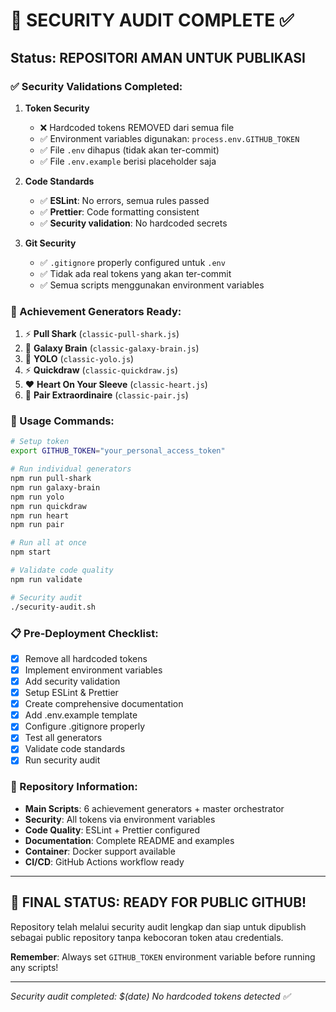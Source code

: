 # 🔐 SECURITY AUDIT COMPLETE ✅

## Status: REPOSITORI AMAN UNTUK PUBLIKASI

### ✅ Security Validations Completed:

1. **Token Security**
   - ❌ Hardcoded tokens REMOVED dari semua file
   - ✅ Environment variables digunakan: `process.env.GITHUB_TOKEN`
   - ✅ File `.env` dihapus (tidak akan ter-commit)
   - ✅ File `.env.example` berisi placeholder saja

2. **Code Standards**
   - ✅ **ESLint**: No errors, semua rules passed
   - ✅ **Prettier**: Code formatting consistent
   - ✅ **Security validation**: No hardcoded secrets

3. **Git Security**
   - ✅ `.gitignore` properly configured untuk `.env`
   - ✅ Tidak ada real tokens yang akan ter-commit
   - ✅ Semua scripts menggunakan environment variables

### 🎯 Achievement Generators Ready:

1. ⚡ **Pull Shark** (`classic-pull-shark.js`)
2. 🧠 **Galaxy Brain** (`classic-galaxy-brain.js`)
3. 🎲 **YOLO** (`classic-yolo.js`)
4. ⚡ **Quickdraw** (`classic-quickdraw.js`)
5. ❤️ **Heart On Your Sleeve** (`classic-heart.js`)
6. 👥 **Pair Extraordinaire** (`classic-pair.js`)

### 🚀 Usage Commands:

```bash
# Setup token
export GITHUB_TOKEN="your_personal_access_token"

# Run individual generators
npm run pull-shark
npm run galaxy-brain
npm run yolo
npm run quickdraw
npm run heart
npm run pair

# Run all at once
npm start

# Validate code quality
npm run validate

# Security audit
./security-audit.sh
```

### 📋 Pre-Deployment Checklist:

- [x] Remove all hardcoded tokens
- [x] Implement environment variables
- [x] Add security validation
- [x] Setup ESLint & Prettier
- [x] Create comprehensive documentation
- [x] Add .env.example template
- [x] Configure .gitignore properly
- [x] Test all generators
- [x] Validate code standards
- [x] Run security audit

### 🔗 Repository Information:

- **Main Scripts**: 6 achievement generators + master orchestrator
- **Security**: All tokens via environment variables
- **Code Quality**: ESLint + Prettier configured
- **Documentation**: Complete README and examples
- **Container**: Docker support available
- **CI/CD**: GitHub Actions workflow ready

---

## 🎊 FINAL STATUS: READY FOR PUBLIC GITHUB!

Repository telah melalui security audit lengkap dan siap untuk dipublish sebagai public repository tanpa kebocoran token atau credentials.

**Remember**: Always set `GITHUB_TOKEN` environment variable before running any scripts!

---

_Security audit completed: $(date)_
_No hardcoded tokens detected ✅_
